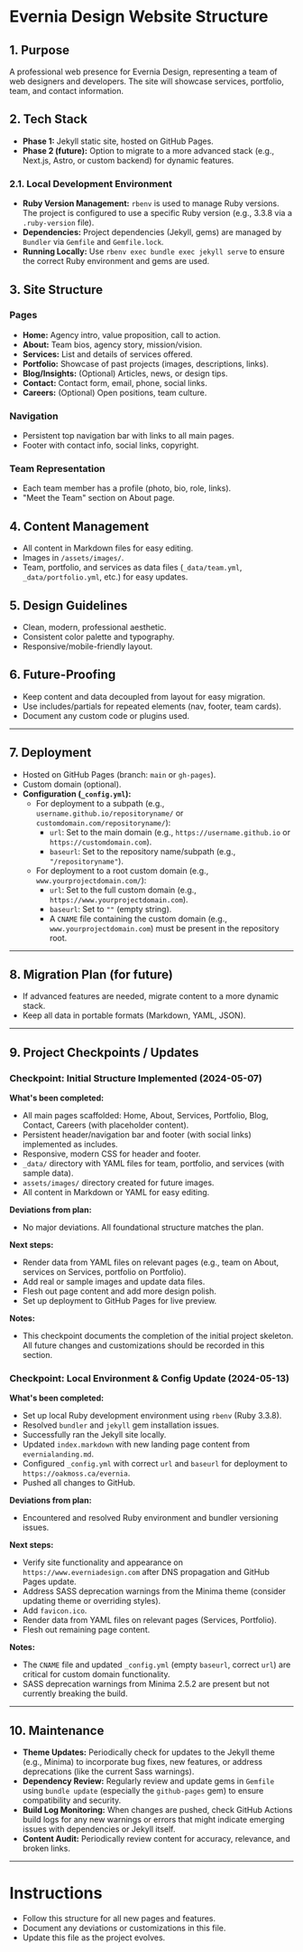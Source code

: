 # Evernia Design Website Structure

## 1. Purpose
A professional web presence for Evernia Design, representing a team of web designers and developers. The site will showcase services, portfolio, team, and contact information.

## 2. Tech Stack
- **Phase 1:** Jekyll static site, hosted on GitHub Pages.
- **Phase 2 (future):** Option to migrate to a more advanced stack (e.g., Next.js, Astro, or custom backend) for dynamic features.

### 2.1. Local Development Environment
- **Ruby Version Management:** `rbenv` is used to manage Ruby versions. The project is configured to use a specific Ruby version (e.g., 3.3.8 via a `.ruby-version` file).
- **Dependencies:** Project dependencies (Jekyll, gems) are managed by `Bundler` via `Gemfile` and `Gemfile.lock`.
- **Running Locally:** Use `rbenv exec bundle exec jekyll serve` to ensure the correct Ruby environment and gems are used.

## 3. Site Structure

### Pages
- **Home:** Agency intro, value proposition, call to action.
- **About:** Team bios, agency story, mission/vision.
- **Services:** List and details of services offered.
- **Portfolio:** Showcase of past projects (images, descriptions, links).
- **Blog/Insights:** (Optional) Articles, news, or design tips.
- **Contact:** Contact form, email, phone, social links.
- **Careers:** (Optional) Open positions, team culture.

### Navigation
- Persistent top navigation bar with links to all main pages.
- Footer with contact info, social links, copyright.

### Team Representation
- Each team member has a profile (photo, bio, role, links).
- "Meet the Team" section on About page.

## 4. Content Management
- All content in Markdown files for easy editing.
- Images in `/assets/images/`.
- Team, portfolio, and services as data files (`_data/team.yml`, `_data/portfolio.yml`, etc.) for easy updates.

## 5. Design Guidelines
- Clean, modern, professional aesthetic.
- Consistent color palette and typography.
- Responsive/mobile-friendly layout.

## 6. Future-Proofing
- Keep content and data decoupled from layout for easy migration.
- Use includes/partials for repeated elements (nav, footer, team cards).
- Document any custom code or plugins used.

---

## 7. Deployment
- Hosted on GitHub Pages (branch: `main` or `gh-pages`).
- Custom domain (optional).
- **Configuration (`_config.yml`):**
  - For deployment to a subpath (e.g., `username.github.io/repositoryname/` or `customdomain.com/repositoryname/`):
    - `url`: Set to the main domain (e.g., `https://username.github.io` or `https://customdomain.com`).
    - `baseurl`: Set to the repository name/subpath (e.g., `"/repositoryname"`).
  - For deployment to a root custom domain (e.g., `www.yourprojectdomain.com/`):
    - `url`: Set to the full custom domain (e.g., `https://www.yourprojectdomain.com`).
    - `baseurl`: Set to `""` (empty string).
    - A `CNAME` file containing the custom domain (e.g., `www.yourprojectdomain.com`) must be present in the repository root.

---

## 8. Migration Plan (for future)
- If advanced features are needed, migrate content to a more dynamic stack.
- Keep all data in portable formats (Markdown, YAML, JSON).

---

## 9. Project Checkpoints / Updates

### Checkpoint: Initial Structure Implemented (2024-05-07)

**What's been completed:**
- All main pages scaffolded: Home, About, Services, Portfolio, Blog, Contact, Careers (with placeholder content).
- Persistent header/navigation bar and footer (with social links) implemented as includes.
- Responsive, modern CSS for header and footer.
- `_data/` directory with YAML files for team, portfolio, and services (with sample data).
- `assets/images/` directory created for future images.
- All content in Markdown or YAML for easy editing.

**Deviations from plan:**
- No major deviations. All foundational structure matches the plan.

**Next steps:**
- Render data from YAML files on relevant pages (e.g., team on About, services on Services, portfolio on Portfolio).
- Add real or sample images and update data files.
- Flesh out page content and add more design polish.
- Set up deployment to GitHub Pages for live preview.

**Notes:**
- This checkpoint documents the completion of the initial project skeleton. All future changes and customizations should be recorded in this section.

### Checkpoint: Local Environment & Config Update (2024-05-13)

**What's been completed:**
- Set up local Ruby development environment using `rbenv` (Ruby 3.3.8).
- Resolved `bundler` and `jekyll` gem installation issues.
- Successfully ran the Jekyll site locally.
- Updated `index.markdown` with new landing page content from `evernialanding.md`.
- Configured `_config.yml` with correct `url` and `baseurl` for deployment to `https://oakmoss.ca/evernia`.
- Pushed all changes to GitHub.

**Deviations from plan:**
- Encountered and resolved Ruby environment and bundler versioning issues.

**Next steps:**
- Verify site functionality and appearance on `https://www.everniadesign.com` after DNS propagation and GitHub Pages update.
- Address SASS deprecation warnings from the Minima theme (consider updating theme or overriding styles).
- Add `favicon.ico`.
- Render data from YAML files on relevant pages (Services, Portfolio).
- Flesh out remaining page content.

**Notes:**
- The `CNAME` file and updated `_config.yml` (empty `baseurl`, correct `url`) are critical for custom domain functionality.
- SASS deprecation warnings from Minima 2.5.2 are present but not currently breaking the build.

---

## 10. Maintenance
- **Theme Updates:** Periodically check for updates to the Jekyll theme (e.g., Minima) to incorporate bug fixes, new features, or address deprecations (like the current Sass warnings).
- **Dependency Review:** Regularly review and update gems in `Gemfile` using `bundle update` (especially the `github-pages` gem) to ensure compatibility and security.
- **Build Log Monitoring:** When changes are pushed, check GitHub Actions build logs for any new warnings or errors that might indicate emerging issues with dependencies or Jekyll itself.
- **Content Audit:** Periodically review content for accuracy, relevance, and broken links.

---

# Instructions
- Follow this structure for all new pages and features.
- Document any deviations or customizations in this file.
- Update this file as the project evolves.

